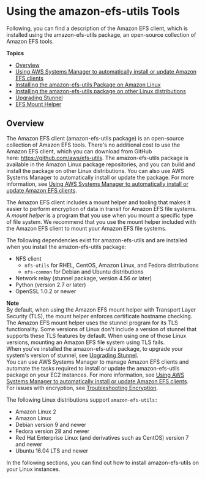 # Using the amazon\-efs\-utils Tools<a name="using-amazon-efs-utils"></a>

Following, you can find a description of the Amazon EFS client, which is installed using the amazon\-efs\-utils package, an open\-source collection of Amazon EFS tools\.

**Topics**
+ [Overview](#overview-amazon-efs-utils)
+ [Using AWS Systems Manager to automatically install or update Amazon EFS clients](manage-efs-utils-with-aws-sys-manager.md)
+ [Installing the amazon\-efs\-utils Package on Amazon Linux](installing-amazon-efs-utils.md)
+ [Installing the amazon\-efs\-utils package on other Linux distributions](installing-other-distro.md)
+ [Upgrading Stunnel](upgrading-stunnel.md)
+ [EFS Mount Helper](efs-mount-helper.md)

## Overview<a name="overview-amazon-efs-utils"></a>

The Amazon EFS client \(amazon\-efs\-utils package\) is an open\-source collection of Amazon EFS tools\. There's no additional cost to use the Amazon EFS client, which you can download from GitHub here: [https://github\.com/aws/efs\-utils](https://github.com/aws/efs-utils)\. The amazon\-efs\-utils package is available in the Amazon Linux package repositories, and you can build and install the package on other Linux distributions\. You can also use AWS Systems Manager to automatically install or update the package\. For more information, see [Using AWS Systems Manager to automatically install or update Amazon EFS clients](manage-efs-utils-with-aws-sys-manager.md)\.

The Amazon EFS client includes a mount helper and tooling that makes it easier to perform encryption of data in transit for Amazon EFS file systems\. A *mount helper* is a program that you use when you mount a specific type of file system\. We recommend that you use the mount helper included with the Amazon EFS client to mount your Amazon EFS file systems\.

The following dependencies exist for amazon\-efs\-utils and are installed when you install the amazon\-efs\-utils package:
+ NFS client
  + `nfs-utils` for RHEL, CentOS, Amazon Linux, and Fedora distributions
  + `nfs-common` for Debian and Ubuntu distributions
+ Network relay \(stunnel package, version 4\.56 or later\)
+ Python \(version 2\.7 or later\)
+ OpenSSL 1\.0\.2 or newer

**Note**  
By default, when using the Amazon EFS mount helper with Transport Layer Security \(TLS\), the mount helper enforces certificate hostname checking\. The Amazon EFS mount helper uses the stunnel program for its TLS functionality\. Some versions of Linux don't include a version of stunnel that supports these TLS features by default\. When using one of those Linux versions, mounting an Amazon EFS file system using TLS fails\.  
When you've installed the amazon\-efs\-utils package, to upgrade your system's version of stunnel, see [Upgrading Stunnel](upgrading-stunnel.md)\.  
You can use AWS Systems Manager to manage Amazon EFS clients and automate the tasks required to install or update the amazon\-efs\-utils package on your EC2 instances\. For more information, see [Using AWS Systems Manager to automatically install or update Amazon EFS clients](manage-efs-utils-with-aws-sys-manager.md)\.  
For issues with encryption, see [Troubleshooting Encryption](troubleshooting-efs-encryption.md)\.

The following Linux distributions support `amazon-efs-utils:`
+ Amazon Linux 2
+ Amazon Linux
+ Debian version 9 and newer
+ Fedora version 28 and newer
+ Red Hat Enterprise Linux \(and derivatives such as CentOS\) version 7 and newer
+ Ubuntu 16\.04 LTS and newer

In the following sections, you can find out how to install amazon\-efs\-utils on your Linux instances\.